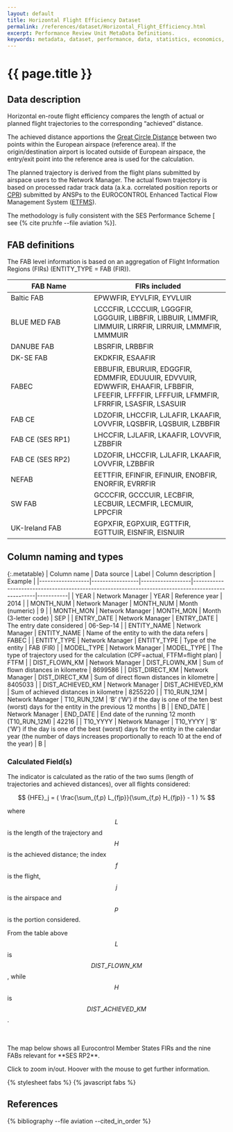 ```yaml
---
layout: default
title: Horizontal Flight Efficiency Dataset
permalink: /references/dataset/Horizontal_Flight_Efficiency.html
excerpt: Performance Review Unit MetaData Definitions.
keywords: metadata, dataset, performance, data, statistics, economics, air transport, flights, europe, cost efficiency
---
```

<style>
td {
  white-space: normal;
}
th:nth-child(1) {
width: 11em;
}

.metatable th:nth-child(2) {
width: 11em;
}
.metatable th:nth-child(5) {
width: 7em;
}

</style>

# {{ page.title }}

## Data description
Horizontal en-route flight efficiency compares the length of actual or planned flight trajectories
to the corresponding “achieved” distance.

The achieved distance apportions the
[Great Circle Distance](https://en.wikipedia.org/wiki/Great-circle_distance)
between two points within the European airspace (reference area).
If the origin/destination airport is located outside of European airspace, the
entry/exit point into the reference area is used for the calculation.

The planned trajectory is derived from the flight plans submitted by airspace
users to the Network Manager.
The actual flown trajectory is based on processed radar track data (a.k.a. correlated
position reports or [CPR](/references/definition/cpr.html)) submitted by ANSPs
to the EUROCONTROL Enhanced Tactical Flow 
Management System ([ETFMS](/references/definition/etfms.html)).

The methodology is fully consistent with the SES Performance Scheme
[ see {% cite pru:hfe --file aviation %}].


## FAB definitions

The FAB level information is based on an aggregation of Flight Information
Regions (FIRs) (ENTITY_TYPE = FAB (FIR)).

| FAB Name         | FIRs included                                                                                                                                  |
|------------------|------------------------------------------------------------------------------------------------------------------------------------------------|
| Baltic FAB       | EPWWFIR, EYVLFIR, EYVLUIR                                                                                                                      |
| BLUE MED FAB     | LCCCFIR, LCCCUIR, LGGGFIR, LGGGUIR, LIBBFIR, LIBBUIR, LIMMFIR, LIMMUIR, LIRRFIR, LIRRUIR, LMMMFIR, LMMMUIR                                     |
| DANUBE FAB       | LBSRFIR, LRBBFIR                                                                                                                               |
| DK-SE FAB        | EKDKFIR, ESAAFIR                                                                                                                               |
| FABEC            | EBBUFIR, EBURUIR, EDGGFIR, EDMMFIR, EDUUUIR, EDVVUIR, EDWWFIR, EHAAFIR, LFBBFIR, LFEEFIR, LFFFFIR, LFFFUIR, LFMMFIR, LFRRFIR, LSASFIR, LSASUIR |
| FAB CE           | LDZOFIR, LHCCFIR, LJLAFIR, LKAAFIR, LOVVFIR, LQSBFIR, LQSBUIR, LZBBFIR                                                                         |
| FAB CE (SES RP1) | LHCCFIR, LJLAFIR, LKAAFIR, LOVVFIR, LZBBFIR                                                                                                    |
| FAB CE (SES RP2) | LDZOFIR, LHCCFIR, LJLAFIR, LKAAFIR, LOVVFIR, LZBBFIR                                                                                           |
| NEFAB            | EETTFIR, EFINFIR, EFINUIR, ENOBFIR, ENORFIR, EVRRFIR                                                                                           |
| SW FAB           | GCCCFIR, GCCCUIR, LECBFIR, LECBUIR, LECMFIR, LECMUIR, LPPCFIR                                                                                  |
| UK-Ireland FAB   | EGPXFIR, EGPXUIR, EGTTFIR, EGTTUIR, EISNFIR, EISNUIR                                                                                           |


## Column naming and types

{:.metatable}
| Column name      | Data source     | Label            | Column description                                                                                | Example   |
|------------------|-----------------|------------------|---------------------------------------------------------------------------------------------------|-----------|
| YEAR             | Network Manager | YEAR             | Reference year                                                                                    | 2014      |
| MONTH_NUM        | Network Manager | MONTH_NUM        | Month (numeric)                                                                                   | 9         |
| MONTH_MON        | Network Manager | MONTH_MON        | Month (3-letter code)                                                                             | SEP       |
| ENTRY_DATE       | Network Manager | ENTRY_DATE       | The entry date considered                                                                         | 06-Sep-14 |
| ENTITY_NAME      | Network Manager | ENTITY_NAME      | Name of the entity to with the data refers                                                        | FABEC     |
| ENTITY_TYPE      | Network Manager | ENTITY_TYPE      | Type of the entity                                                                                | FAB (FIR) |
| MODEL_TYPE       | Network Manager | MODEL_TYPE       | The type of trajectory used for the calculation (CPF=actual, FTFM=flight plan)                    | FTFM      |
| DIST_FLOWN_KM    | Network Manager | DIST_FLOWN_KM    | Sum of flown distances in kilometre                                                               | 8699586   |
| DIST_DIRECT_KM   | Network Manager | DIST_DIRECT_KM   | Sum of direct flown distances in kilometre                                                        | 8405033   |
| DIST_ACHIEVED_KM | Network Manager | DIST_ACHIEVED_KM | Sum of achieved distances in kilometre                                                            | 8255220   |
| T10_RUN_12M      | Network Manager | T10_RUN_12M      | ‘B’ (‘W’) if the day is one of the ten best (worst) days for the entity in the previous 12 months | B         |
| END_DATE         | Network Manager | END_DATE         | End date of the running 12 month  (T10_RUN_12M)                                                   | 42216     |
| T10_YYYY         | Network Manager | T10_YYYY         | ‘B’ (‘W’) if the day is one of the best (worst) days for the entity in the calendar year (the number of days increases proportionally to reach 10 at the end of the year) | B         |


### Calculated Field(s)
The indicator is calculated as the ratio of the two sums (length of trajectories
and achieved distances), over all flights considered:

$$
{HFE}_j = ( \frac{\sum_{f,p} L_{fjp}}{\sum_{f,p} H_{fjp}} - 1 ) %
$$

where $$L$$ is the length of the trajectory and $$H$$ is the achieved distance;
the index $$f$$ is the flight, $$j$$ is the airspace and $$p$$ is the portion
considered.

From the table above $$L$$ is $$DIST\_FLOWN\_KM$$, while $$H$$ is
$$DIST\_ACHIEVED\_KM$$.


<br>
<br>
The map below shows all Eurocontrol Member States FIRs and the nine FABs
relevant for **SES RP2**.

Click to zoom in/out. Hoover with the mouse to get further information.

<script src="https://cdnjs.cloudflare.com/ajax/libs/topojson/1.6.20/topojson.min.js"></script>
<script src="https://cdnjs.cloudflare.com/ajax/libs/queue-async/1.0.7/queue.min.js"></script>

{% stylesheet fabs %}
{% javascript fabs %}

<div id="tooltip" class="hidden">
    <p id="info"></p>
</div>
<div id="chart"></div>

<script type="text/javascript">
(function () {

  // general design from
  // http://www.jeromecukier.net/blog/2013/11/20/getting-beyond-hello-world-with-d3/
  var params = {
    refresh: false, // REMOVE, i.e. `false`, for production
  	width: 800,
  	height:580,
  	scale: 530,
    rotateLat:-53,
    rotateLon: 0,
    topo: "{% asset_path euctrl-firs.json %}",
  	world: "{% asset_path world-50m.json %}"
  };

  var query = window.location.search.substring(1);
  var vars = query.split("&");
  vars.forEach(function(v) {
      var p = v.split("=");
      params[p[0]] = p[1];
  })

  vis.init(params);
}());
</script>


## References

{% bibliography --file aviation --cited_in_order %}
